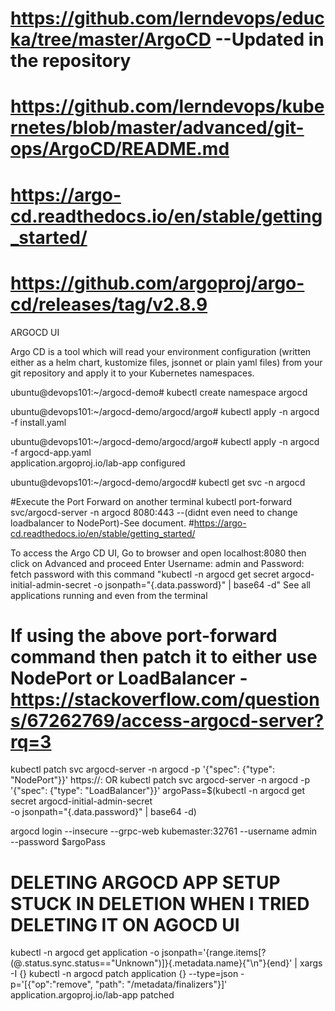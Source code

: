# https://github.com/lerndevops/educka/tree/master/ArgoCD  --Updated in the repository
# https://github.com/lerndevops/kubernetes/blob/master/advanced/git-ops/ArgoCD/README.md
# https://argo-cd.readthedocs.io/en/stable/getting_started/
# https://github.com/argoproj/argo-cd/releases/tag/v2.8.9

ARGOCD UI

Argo CD is a tool which will read your environment configuration (written either as a helm chart, kustomize files, jsonnet or plain yaml files) from your git 
repository and apply it to your Kubernetes namespaces.

ubuntu@devops101:~/argocd-demo# kubectl create namespace argocd 

ubuntu@devops101:~/argocd-demo/argocd/argo# kubectl apply -n argocd -f install.yaml

ubuntu@devops101:~/argocd-demo/argocd/argo# kubectl apply -n argocd -f argocd-app.yaml                                                                                       
application.argoproj.io/lab-app configured

ubuntu@devops101:~/argocd-demo/argocd# kubectl get svc -n argocd

#Execute the Port Forward on another terminal
kubectl port-forward svc/argocd-server -n argocd 8080:443 --(didnt even need to change loadbalancer to NodePort)-See document. #https://argo-cd.readthedocs.io/en/stable/getting_started/

To access the Argo CD UI, Go to browser and open localhost:8080 then click on Advanced and proceed 
Enter Username: admin and Password: fetch password with this command "kubectl -n argocd get secret argocd-initial-admin-secret -o jsonpath="{.data.password}" | base64 -d"
See all applications running and even from the terminal

# If using the above port-forward command then patch it to either use NodePort or LoadBalancer -https://stackoverflow.com/questions/67262769/access-argocd-server?rq=3
kubectl patch svc argocd-server -n argocd -p '{"spec": {"type": "NodePort"}}' 
https://<hosted-node-ip>:<NodePort>
OR
kubectl patch svc argocd-server -n argocd -p '{"spec": {"type": "LoadBalancer"}}'
argoPass=$(kubectl -n argocd get secret argocd-initial-admin-secret \
    -o jsonpath="{.data.password}" | base64 -d)

argocd login --insecure --grpc-web kubemaster:32761 --username admin \
    --password $argoPass


# DELETING ARGOCD APP SETUP STUCK IN DELETION WHEN I TRIED DELETING IT ON AGOCD UI
kubectl -n argocd get application -o jsonpath='{range.items[?(@.status.sync.status=="Unknown")]}{.metadata.name}{"\n"}{end}' | xargs -I {} kubectl -n argocd patch application {} --type=json -p='[{"op":"remove", "path": "/metadata/finalizers"}]'
application.argoproj.io/lab-app patched




